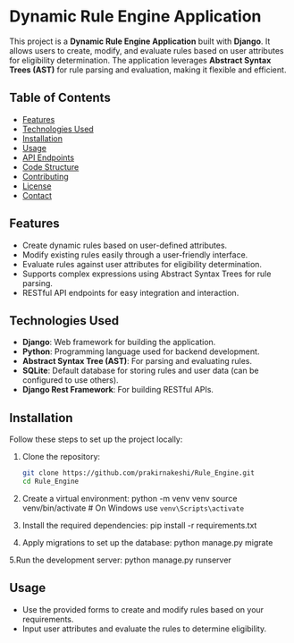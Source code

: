 # Dynamic Rule Engine Application

This project is a **Dynamic Rule Engine Application** built with **Django**. It allows users to create, modify, and evaluate rules based on user attributes for eligibility determination. The application leverages **Abstract Syntax Trees (AST)** for rule parsing and evaluation, making it flexible and efficient.

## Table of Contents

- [Features](#features)
- [Technologies Used](#technologies-used)
- [Installation](#installation)
- [Usage](#usage)
- [API Endpoints](#api-endpoints)
- [Code Structure](#code-structure)
- [Contributing](#contributing)
- [License](#license)
- [Contact](#contact)

## Features

- Create dynamic rules based on user-defined attributes.
- Modify existing rules easily through a user-friendly interface.
- Evaluate rules against user attributes for eligibility determination.
- Supports complex expressions using Abstract Syntax Trees for rule parsing.
- RESTful API endpoints for easy integration and interaction.

## Technologies Used

- **Django**: Web framework for building the application.
- **Python**: Programming language used for backend development.
- **Abstract Syntax Tree (AST)**: For parsing and evaluating rules.
- **SQLite**: Default database for storing rules and user data (can be configured to use others).
- **Django Rest Framework**: For building RESTful APIs.

## Installation

Follow these steps to set up the project locally:

1. Clone the repository:

   ```bash
   git clone https://github.com/prakirnakeshi/Rule_Engine.git
   cd Rule_Engine
2. Create a virtual environment:
  python -m venv venv
source venv/bin/activate  # On Windows use `venv\Scripts\activate`

3. Install the required dependencies:
pip install -r requirements.txt

4. Apply migrations to set up the database:
python manage.py migrate

5.Run the development server:
python manage.py runserver

## Usage
- Use the provided forms to create and modify rules based on your requirements.
- Input user attributes and evaluate the rules to determine eligibility.
